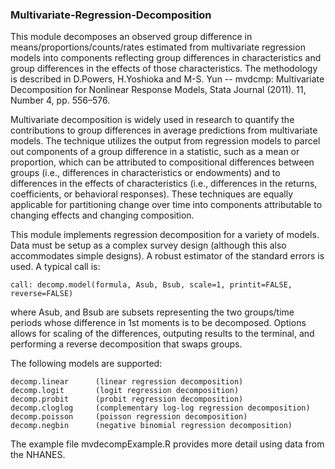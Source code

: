 ### Multivariate-Regression-Decomposition
This module decomposes an observed group difference in means/proportions/counts/rates estimated from multivariate regression models into components reflecting group differences in characteristics and group differences in the effects of those characteristics. The methodology is described in D.Powers, H.Yoshioka and M-S. Yun -- mvdcmp: Multivariate Decomposition for Nonlinear Response Models, Stata Journal (2011). 11, Number 4, pp. 556–576.

Multivariate decomposition is widely used in research to quantify the contributions to group differences in average predictions from multivariate models. The technique utilizes the output from regression models to parcel out components of a group difference in a statistic, such as a mean or proportion, which can be attributed to compositional differences between groups (i.e., differences in characteristics or endowments) and to differences in the effects of characteristics (i.e., differences in the returns, coefficients, or behavioral responses). These techniques are equally applicable for partitioning change over time into components attributable to changing effects and changing composition.

This module implements regression decomposition for a variety of models. Data must be setup as a complex survey design (although this also accommodates simple designs). A robust estimator of the standard errors is used. A typical call is:

    call: decomp.model(formula, Asub, Bsub, scale=1, printit=FALSE, reverse=FALSE)
    
where Asub, and Bsub are subsets representing the two groups/time periods whose difference in 1st moments is to be decomposed. Options allows for scaling of the differences, outputing results to the terminal, and performing a reverse decomposition that swaps groups.

The following models are supported:

    decomp.linear      (linear regression decomposition)
    decomp.logit       (logit regression decomposition)
    decomp.probit      (probit regression decomposition)
    decomp.cloglog     (complementary log-log regression decomposition)
    decomp.poisson     (poisson regression decomposition)
    decomp.negbin      (negative binomial regression decomposition)

The example file mvdecompExample.R provides more detail using data from the NHANES.

